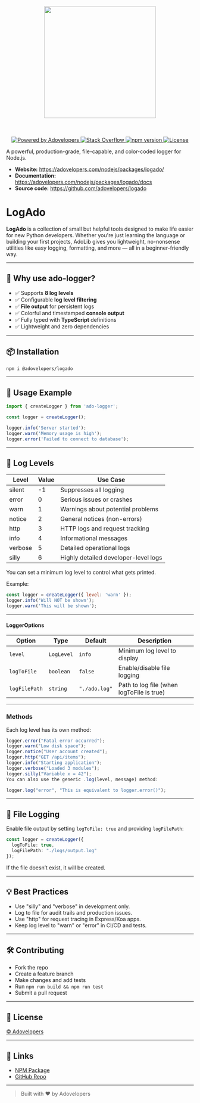 <h1 align="center">
<img src="https://raw.githubusercontent.com/karlbernaldez/logado/main/logado.png" width="300">
</h1><br>

<p align="center">
  <a href="https://your-site.com">
    <img src="https://img.shields.io/badge/powered%20by-Adovelopers-orange.svg?style=flat&colorA=E1523D&colorB=007D8A" alt="Powered by Adovelopers">
  </a>
  <a href="https://stackoverflow.com/questions/tagged/logado">
    <img src="https://img.shields.io/badge/stackoverflow-Ask%20questions-blue.svg" alt="Stack Overflow">
  </a>
  <a href="https://www.npmjs.com/package/@adovelopers/logado">
    <img src="https://badge.fury.io/js/ado-logger.svg" alt="npm version">
  </a>
  <a href="https://raw.githubusercontent.com/karlbernaldez/logado/main/LICENSE">
    <img src="https://img.shields.io/pypi/l/adolib.svg" alt="License">
  </a>
</p>

A powerful, production-grade, file-capable, and color-coded logger for Node.js.

- **Website:** https://adovelopers.com/nodejs/packages/logado/
- **Documentation:** https://adovelopers.com/nodejs/packages/logado/docs
- **Source code:** https://github.com/adovelopers/logado
  
# LogAdo

**LogAdo** is a collection of small but helpful tools designed to make life easier for new Python developers. Whether you're just learning the language or building your first projects, AdoLib gives you lightweight, no-nonsense utilities like easy logging, formatting, and more — all in a beginner-friendly way.

---

## 🔧 Why use ado-logger?

- ✅ Supports **8 log levels**
- ✅ Configurable **log level filtering**
- ✅ **File output** for persistent logs
- ✅ Colorful and timestamped **console output**
- ✅ Fully typed with **TypeScript** definitions
- ✅ Lightweight and zero dependencies
---

## 📦 Installation

```bash
npm i @adovelopers/logado
```

---

## 📘 Usage Example

```javascript
import { createLogger } from 'ado-logger';

const logger = createLogger();

logger.info('Server started');
logger.warn('Memory usage is high');
logger.error('Failed to connect to database');
```

---

## 🔧 Log Levels

| Level   | Value | Use Case                                   |
|---------|-------|--------------------------------------------|
| silent  | -1    | Suppresses all logging                    |
| error   | 0     | Serious issues or crashes                 |
| warn    | 1     | Warnings about potential problems         |
| notice  | 2     | General notices (non-errors)              |
| http    | 3     | HTTP logs and request tracking            |
| info    | 4     | Informational messages                    |
| verbose | 5     | Detailed operational logs                 |
| silly   | 6     | Highly detailed developer-level logs      |

You can set a minimum log level to control what gets printed.

Example:

```javascript
const logger = createLogger({ level: 'warn' });
logger.info('Will NOT be shown');
logger.warn('This will be shown');
```

---

#### LoggerOptions

| Option       | Type        | Default         | Description                             |
|--------------|-------------|-----------------|-----------------------------------------|
| `level`      | `LogLevel`  | `info`          | Minimum log level to display            |
| `logToFile`  | `boolean`   | `false`         | Enable/disable file logging             |
| `logFilePath`| `string`    | `"./ado.log"`   | Path to log file (when logToFile is true) |

---

### Methods

Each log level has its own method:

```javascript
logger.error("Fatal error occurred");
logger.warn("Low disk space");
logger.notice("User account created");
logger.http("GET /api/items");
logger.info("Starting application");
logger.verbose("Loaded 3 modules");
logger.silly("Variable x = 42");
You can also use the generic .log(level, message) method:
```

```javascript
logger.log("error", "This is equivalent to logger.error()");
```

---
## 📁 File Logging

Enable file output by setting `logToFile: true` and providing `logFilePath`:

```typescript
const logger = createLogger({
  logToFile: true,
  logFilePath: "./logs/output.log"
});
```

If the file doesn’t exist, it will be created.

---

## 💡 Best Practices

- Use "silly" and "verbose" in development only.
- Log to file for audit trails and production issues.
- Use "http" for request tracing in Express/Koa apps.
- Keep log level to "warn" or "error" in CI/CD and tests.

---

## 🛠️ Contributing

- Fork the repo
- Create a feature branch
- Make changes and add tests
- Run `npm run build && npm run test`
- Submit a pull request

---

## 📜 License

[© Adovelopers](https://raw.githubusercontent.com/karlbernaldez/logado/main/LICENSE)

---

## 📍 Links

- [NPM Package](https://www.npmjs.com/package/ado-logger)
- [GitHub Repo](https://github.com/adovelopers/ado-logger)

---

> Built with ❤️ by Adovelopers
